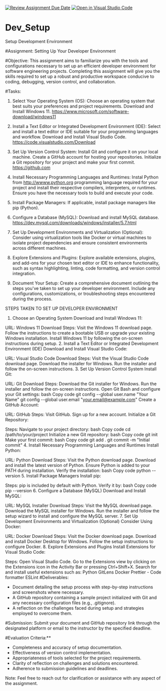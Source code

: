 [![Review Assignment Due Date](https://classroom.github.com/assets/deadline-readme-button-22041afd0340ce965d47ae6ef1cefeee28c7c493a6346c4f15d667ab976d596c.svg)](https://classroom.github.com/a/vbnbTt5m)
[![Open in Visual Studio Code](https://classroom.github.com/assets/open-in-vscode-2e0aaae1b6195c2367325f4f02e2d04e9abb55f0b24a779b69b11b9e10269abc.svg)](https://classroom.github.com/online_ide?assignment_repo_id=15299691&assignment_repo_type=AssignmentRepo)
# Dev_Setup
Setup Development Environment

#Assignment: Setting Up Your Developer Environment

#Objective:
This assignment aims to familiarize you with the tools and configurations necessary to set up an efficient developer environment for software engineering projects. Completing this assignment will give you the skills required to set up a robust and productive workspace conducive to coding, debugging, version control, and collaboration.

#Tasks:

1. Select Your Operating System (OS):
   Choose an operating system that best suits your preferences and project requirements. Download and Install Windows 11. https://www.microsoft.com/software-download/windows11


2. Install a Text Editor or Integrated Development Environment (IDE):
   Select and install a text editor or IDE suitable for your programming languages and workflow. Download and Install Visual Studio Code. https://code.visualstudio.com/Download
3. Set Up Version Control System:
   Install Git and configure it on your local machine. Create a GitHub account for hosting your repositories. Initialize a Git repository for your project and make your first commit. https://github.com

4. Install Necessary Programming Languages and Runtimes:
  Instal Python from http://wwww.python.org programming language required for your project and install their respective compilers, interpreters, or runtimes. Ensure you have the necessary tools to build and execute your code.

5. Install Package Managers:
   If applicable, install package managers like pip (Python).

6. Configure a Database (MySQL):
   Download and install MySQL database. https://dev.mysql.com/downloads/windows/installer/5.7.html

7. Set Up Development Environments and Virtualization (Optional):
   Consider using virtualization tools like Docker or virtual machines to isolate project dependencies and ensure consistent environments across different machines.

8. Explore Extensions and Plugins:
   Explore available extensions, plugins, and add-ons for your chosen text editor or IDE to enhance functionality, such as syntax highlighting, linting, code formatting, and version control integration.

9. Document Your Setup:
    Create a comprehensive document outlining the steps you've taken to set up your developer environment. Include any configurations, customizations, or troubleshooting steps encountered during the process. 

STEPS TAKEN TO SET UP DEVELOPER ENVIRONMENT



1. Choose an Operating System
Download and Install Windows 11:

URL: Windows 11 Download
Steps:
Visit the Windows 11 download page.
Follow the instructions to create a bootable USB or upgrade your existing Windows installation.
Install Windows 11 by following the on-screen instructions during setup.
2. Install a Text Editor or Integrated Development Environment (IDE)
Download and Install Visual Studio Code:

URL: Visual Studio Code Download
Steps:
Visit the Visual Studio Code download page.
Download the installer for Windows.
Run the installer and follow the on-screen instructions.
3. Set Up Version Control System
Install Git:

URL: Git Download
Steps:
Download the Git installer for Windows.
Run the installer and follow the on-screen instructions.
Open Git Bash and configure your Git settings:
bash
Copy code
git config --global user.name "Your Name"
git config --global user.email "your.email@example.com"
Create a GitHub Account:

URL: GitHub
Steps:
Visit GitHub.
Sign up for a new account.
Initialize a Git Repository:

Steps:
Navigate to your project directory:
bash
Copy code
cd /path/to/your/project
Initialize a new Git repository:
bash
Copy code
git init
Make your first commit:
bash
Copy code
git add .
git commit -m "Initial commit"
4. Install Necessary Programming Languages and Runtimes
Install Python:

URL: Python Download
Steps:
Visit the Python download page.
Download and install the latest version of Python.
Ensure Python is added to your PATH during installation.
Verify the installation:
bash
Copy code
python --version
5. Install Package Managers
Install pip:

Steps:
pip is included by default with Python. Verify it by:
bash
Copy code
pip --version
6. Configure a Database (MySQL)
Download and Install MySQL:

URL: MySQL Installer Download
Steps:
Visit the MySQL download page.
Download the MySQL installer for Windows.
Run the installer and follow the setup wizard to install and configure the MySQL server.
7. Set Up Development Environments and Virtualization (Optional)
Consider Using Docker:

URL: Docker Download
Steps:
Visit the Docker download page.
Download and install Docker Desktop for Windows.
Follow the setup instructions to configure Docker.
8. Explore Extensions and Plugins
Install Extensions for Visual Studio Code:

Steps:
Open Visual Studio Code.
Go to the Extensions view by clicking on the Extensions icon in the Activity Bar or pressing Ctrl+Shift+X.
Search for and install useful extensions such as:
Python
GitLens
Docker
Prettier - Code formatter
ESLint
#Deliverables:
- Document detailing the setup process with step-by-step instructions and screenshots where necessary.
- A GitHub repository containing a sample project initialized with Git and any necessary configuration files (e.g., .gitignore).
- A reflection on the challenges faced during setup and strategies employed to overcome them.

#Submission:
Submit your document and GitHub repository link through the designated platform or email to the instructor by the specified deadline.

#Evaluation Criteria:**
- Completeness and accuracy of setup documentation.
- Effectiveness of version control implementation.
- Appropriateness of tools selected for the project requirements.
- Clarity of reflection on challenges and solutions encountered.
- Adherence to submission guidelines and deadlines.

Note: Feel free to reach out for clarification or assistance with any aspect of the assignment.
